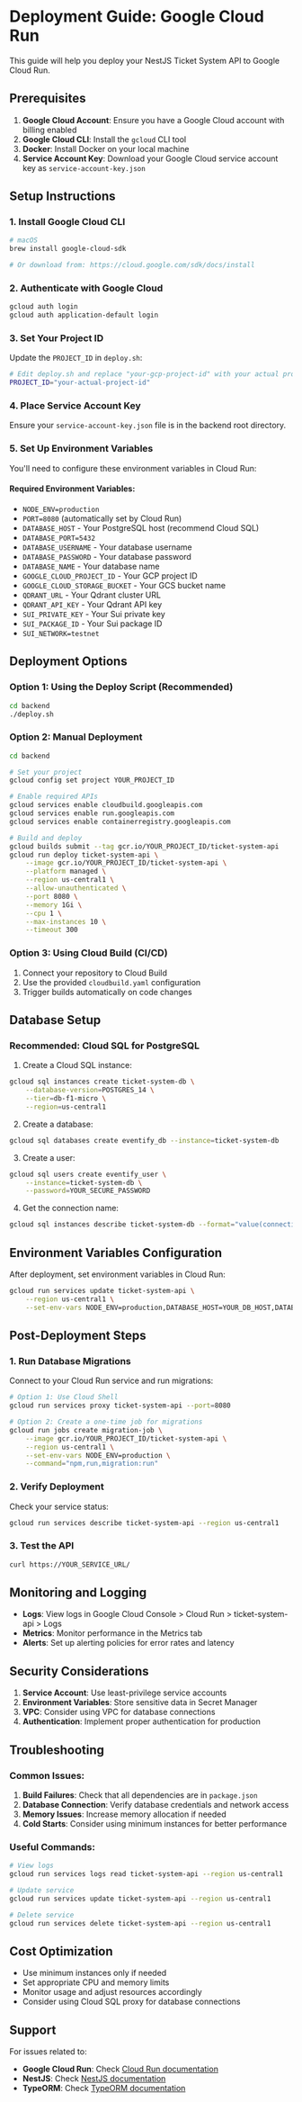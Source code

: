 # Deployment Guide: Google Cloud Run

This guide will help you deploy your NestJS Ticket System API to Google Cloud Run.

## Prerequisites

1. **Google Cloud Account**: Ensure you have a Google Cloud account with billing enabled
2. **Google Cloud CLI**: Install the `gcloud` CLI tool
3. **Docker**: Install Docker on your local machine
4. **Service Account Key**: Download your Google Cloud service account key as `service-account-key.json`

## Setup Instructions

### 1. Install Google Cloud CLI

```bash
# macOS
brew install google-cloud-sdk

# Or download from: https://cloud.google.com/sdk/docs/install
```

### 2. Authenticate with Google Cloud

```bash
gcloud auth login
gcloud auth application-default login
```

### 3. Set Your Project ID

Update the `PROJECT_ID` in `deploy.sh`:

```bash
# Edit deploy.sh and replace "your-gcp-project-id" with your actual project ID
PROJECT_ID="your-actual-project-id"
```

### 4. Place Service Account Key

Ensure your `service-account-key.json` file is in the backend root directory.

### 5. Set Up Environment Variables

You'll need to configure these environment variables in Cloud Run:

#### Required Environment Variables:

- `NODE_ENV=production`
- `PORT=8080` (automatically set by Cloud Run)
- `DATABASE_HOST` - Your PostgreSQL host (recommend Cloud SQL)
- `DATABASE_PORT=5432`
- `DATABASE_USERNAME` - Your database username
- `DATABASE_PASSWORD` - Your database password
- `DATABASE_NAME` - Your database name
- `GOOGLE_CLOUD_PROJECT_ID` - Your GCP project ID
- `GOOGLE_CLOUD_STORAGE_BUCKET` - Your GCS bucket name
- `QDRANT_URL` - Your Qdrant cluster URL
- `QDRANT_API_KEY` - Your Qdrant API key
- `SUI_PRIVATE_KEY` - Your Sui private key
- `SUI_PACKAGE_ID` - Your Sui package ID
- `SUI_NETWORK=testnet`

## Deployment Options

### Option 1: Using the Deploy Script (Recommended)

```bash
cd backend
./deploy.sh
```

### Option 2: Manual Deployment

```bash
cd backend

# Set your project
gcloud config set project YOUR_PROJECT_ID

# Enable required APIs
gcloud services enable cloudbuild.googleapis.com
gcloud services enable run.googleapis.com
gcloud services enable containerregistry.googleapis.com

# Build and deploy
gcloud builds submit --tag gcr.io/YOUR_PROJECT_ID/ticket-system-api
gcloud run deploy ticket-system-api \
    --image gcr.io/YOUR_PROJECT_ID/ticket-system-api \
    --platform managed \
    --region us-central1 \
    --allow-unauthenticated \
    --port 8080 \
    --memory 1Gi \
    --cpu 1 \
    --max-instances 10 \
    --timeout 300
```

### Option 3: Using Cloud Build (CI/CD)

1. Connect your repository to Cloud Build
2. Use the provided `cloudbuild.yaml` configuration
3. Trigger builds automatically on code changes

## Database Setup

### Recommended: Cloud SQL for PostgreSQL

1. Create a Cloud SQL instance:

```bash
gcloud sql instances create ticket-system-db \
    --database-version=POSTGRES_14 \
    --tier=db-f1-micro \
    --region=us-central1
```

2. Create a database:

```bash
gcloud sql databases create eventify_db --instance=ticket-system-db
```

3. Create a user:

```bash
gcloud sql users create eventify_user \
    --instance=ticket-system-db \
    --password=YOUR_SECURE_PASSWORD
```

4. Get the connection name:

```bash
gcloud sql instances describe ticket-system-db --format="value(connectionName)"
```

## Environment Variables Configuration

After deployment, set environment variables in Cloud Run:

```bash
gcloud run services update ticket-system-api \
    --region us-central1 \
    --set-env-vars NODE_ENV=production,DATABASE_HOST=YOUR_DB_HOST,DATABASE_USERNAME=eventify_user,DATABASE_PASSWORD=YOUR_PASSWORD,DATABASE_NAME=eventify_db,GOOGLE_CLOUD_PROJECT_ID=YOUR_PROJECT_ID,GOOGLE_CLOUD_STORAGE_BUCKET=YOUR_BUCKET_NAME
```

## Post-Deployment Steps

### 1. Run Database Migrations

Connect to your Cloud Run service and run migrations:

```bash
# Option 1: Use Cloud Shell
gcloud run services proxy ticket-system-api --port=8080

# Option 2: Create a one-time job for migrations
gcloud run jobs create migration-job \
    --image gcr.io/YOUR_PROJECT_ID/ticket-system-api \
    --region us-central1 \
    --set-env-vars NODE_ENV=production \
    --command="npm,run,migration:run"
```

### 2. Verify Deployment

Check your service status:

```bash
gcloud run services describe ticket-system-api --region us-central1
```

### 3. Test the API

```bash
curl https://YOUR_SERVICE_URL/
```

## Monitoring and Logging

- **Logs**: View logs in Google Cloud Console > Cloud Run > ticket-system-api > Logs
- **Metrics**: Monitor performance in the Metrics tab
- **Alerts**: Set up alerting policies for error rates and latency

## Security Considerations

1. **Service Account**: Use least-privilege service accounts
2. **Environment Variables**: Store sensitive data in Secret Manager
3. **VPC**: Consider using VPC for database connections
4. **Authentication**: Implement proper authentication for production

## Troubleshooting

### Common Issues:

1. **Build Failures**: Check that all dependencies are in `package.json`
2. **Database Connection**: Verify database credentials and network access
3. **Memory Issues**: Increase memory allocation if needed
4. **Cold Starts**: Consider using minimum instances for better performance

### Useful Commands:

```bash
# View logs
gcloud run services logs read ticket-system-api --region us-central1

# Update service
gcloud run services update ticket-system-api --region us-central1

# Delete service
gcloud run services delete ticket-system-api --region us-central1
```

## Cost Optimization

- Use minimum instances only if needed
- Set appropriate CPU and memory limits
- Monitor usage and adjust resources accordingly
- Consider using Cloud SQL proxy for database connections

## Support

For issues related to:

- **Google Cloud Run**: Check [Cloud Run documentation](https://cloud.google.com/run/docs)
- **NestJS**: Check [NestJS documentation](https://docs.nestjs.com)
- **TypeORM**: Check [TypeORM documentation](https://typeorm.io)
